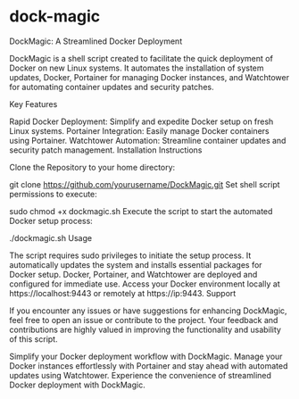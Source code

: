 # dock-magic


DockMagic: A Streamlined Docker Deployment

DockMagic is a shell script created to facilitate the quick deployment of Docker on new Linux systems. It automates the installation of system updates, Docker, Portainer for managing Docker instances, and Watchtower for automating container updates and security patches.

Key Features

Rapid Docker Deployment: Simplify and expedite Docker setup on fresh Linux systems.
Portainer Integration: Easily manage Docker containers using Portainer.
Watchtower Automation: Streamline container updates and security patch management.
Installation Instructions

Clone the Repository to your home directory:


git clone https://github.com/yourusername/DockMagic.git
Set shell script permissions to execute:


sudo chmod +x dockmagic.sh
Execute the script to start the automated Docker setup process:


./dockmagic.sh
Usage

The script requires sudo privileges to initiate the setup process.
It automatically updates the system and installs essential packages for Docker setup.
Docker, Portainer, and Watchtower are deployed and configured for immediate use.
Access your Docker environment locally at https://localhost:9443 or remotely at https://ip:9443.
Support

If you encounter any issues or have suggestions for enhancing DockMagic, feel free to open an issue or contribute to the project. Your feedback and contributions are highly valued in improving the functionality and usability of this script.

Simplify your Docker deployment workflow with DockMagic. Manage your Docker instances effortlessly with Portainer and stay ahead with automated updates using Watchtower. Experience the convenience of streamlined Docker deployment with DockMagic.
